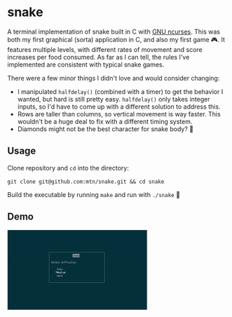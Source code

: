 # snake
A terminal implementation of snake built in C with [GNU ncurses](https://www.gnu.org/software/ncurses/). This was both my first graphical (sorta) application in C, and also my first game :video_game:. It features multiple levels, with different rates of movement and score increases per food consumed. As far as I can tell, the rules I've implemented are consistent with typical snake games.

There were a few minor things I didn't love and would consider changing:

* I manipulated `halfdelay()` (combined with a timer) to get the behavior I wanted, but hard is still pretty easy. `halfdelay()` only takes integer inputs, so I'd have to come up with a different solution to address this.
* Rows are taller than columns, so vertical movement is way faster. This wouldn't be a huge deal to fix with a different timing system.
* Diamonds might not be the best character for snake body? :gem:

## Usage

Clone repository and `cd` into the directory:

    git clone git@github.com:mtn/snake.git && cd snake

Build the executable by running `make` and run with `./snake` :snake:

## Demo

![demo](https://github.com/mtn/snake/blob/master/snake_demo.gif)

